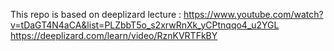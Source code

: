 This repo is based on deeplizard lecture :
    https://www.youtube.com/watch?v=tDaGT4N4aCA&list=PLZbbT5o_s2xrwRnXk_yCPtnqqo4_u2YGL
    https://deeplizard.com/learn/video/RznKVRTFkBY